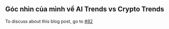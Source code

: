 ## Góc nhìn của mình về AI Trends vs Crypto Trends

To discuss about this blog post, go to [#82](https://github.com/ngxson/blog-comments/issues/82)

<!-- {"issue":82} -->